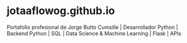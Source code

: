 # jotaaflowog.github.io
Portafolio profesional de Jorge Butto Cumsille | Desarrollador Python | Backend Python | SQL | Data Science &amp; Machine Learning | Flask | APIs
